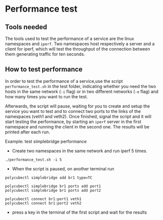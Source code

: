 Performance test
================

Tools needed
------------

The tools used to test the performance of a service are the linux namespaces
and `iperf`. Two namespaces host respectively a server and a client for iperf,
which will test the throughput of the connection between them generating
 traffic for ten seconds.

How to test performance
-----------------------

In order to test the performance of a service,use the script `performance_test.sh`
in the test folder, indicating whether you need the two hosts in the same network (`-i` flag)
or in two different networks (`-e` flag) and how many times you want to run the test.

Afterwards, the script will pause, waiting for you to create and setup
the service you want to test and to connect two ports to the links of the 
namespaces (veth1 and veth2). Once finished, signal the script and it will start 
testing the performance, by starting an `iperf` server in the first namespace 
and running the client in the second one. The results will be printed after each
run.

Example: test simplebridge performance
- Create two namespaces in the same network and run iperf 5 times.
```
./performance_test.sh -i 5
```
- When the script is paused, on another terminal run
```
polycubectl simplebridge add br1 type=TC

polycubectl simplebridge br1 ports add port1
polycubectl simplebridge br1 ports add port2

polycubectl connect br1:port1 veth1
polycubectl connect br1:port2 veth2
```
- press a key in the terminal of the first script and wait for the results